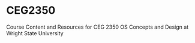 # CEG2350
Course Content and Resources for CEG 2350 OS Concepts and Design at Wright State University
